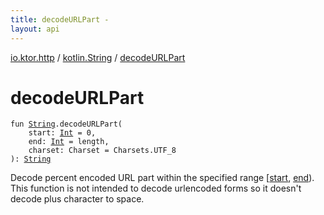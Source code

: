 ```yaml
---
title: decodeURLPart - 
layout: api
---
```


<div class='api-docs-breadcrumbs'><a href="../index.html">io.ktor.http</a> / <a href="index.html">kotlin.String</a> / <a href="./decode-u-r-l-part.html">decodeURLPart</a></div>

# decodeURLPart

<div class="signature"><code><span class="keyword">fun </span><a href="https://kotlinlang.org/api/latest/jvm/stdlib/kotlin/-string/index.html"><span class="identifier">String</span></a><span class="symbol">.</span><span class="identifier">decodeURLPart</span><span class="symbol">(</span><br/>&nbsp;&nbsp;&nbsp;&nbsp;<span class="parameterName" id="io.ktor.http$decodeURLPart(kotlin.String, kotlin.Int, kotlin.Int, java.nio.charset.Charset)/start">start</span><span class="symbol">:</span>&nbsp;<a href="https://kotlinlang.org/api/latest/jvm/stdlib/kotlin/-int/index.html"><span class="identifier">Int</span></a>&nbsp;<span class="symbol">=</span>&nbsp;0<span class="symbol">, </span><br/>&nbsp;&nbsp;&nbsp;&nbsp;<span class="parameterName" id="io.ktor.http$decodeURLPart(kotlin.String, kotlin.Int, kotlin.Int, java.nio.charset.Charset)/end">end</span><span class="symbol">:</span>&nbsp;<a href="https://kotlinlang.org/api/latest/jvm/stdlib/kotlin/-int/index.html"><span class="identifier">Int</span></a>&nbsp;<span class="symbol">=</span>&nbsp;length<span class="symbol">, </span><br/>&nbsp;&nbsp;&nbsp;&nbsp;<span class="parameterName" id="io.ktor.http$decodeURLPart(kotlin.String, kotlin.Int, kotlin.Int, java.nio.charset.Charset)/charset">charset</span><span class="symbol">:</span>&nbsp;<span class="identifier">Charset</span>&nbsp;<span class="symbol">=</span>&nbsp;Charsets.UTF_8<br/><span class="symbol">)</span><span class="symbol">: </span><a href="https://kotlinlang.org/api/latest/jvm/stdlib/kotlin/-string/index.html"><span class="identifier">String</span></a></code></div>

Decode percent encoded URL part within the specified range [<a href="decode-u-r-l-part.html#io.ktor.http$decodeURLPart(kotlin.String, kotlin.Int, kotlin.Int, java.nio.charset.Charset)/start">start</a>, <a href="decode-u-r-l-part.html#io.ktor.http$decodeURLPart(kotlin.String, kotlin.Int, kotlin.Int, java.nio.charset.Charset)/end">end</a>).
This function is not intended to decode urlencoded forms so it doesn't decode plus character to space.

